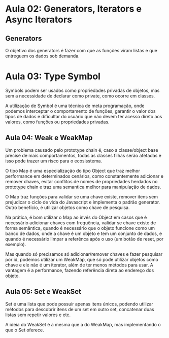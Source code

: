 # Aula 02: Generators, Iterators e Async Iterators

## Generators

O objetivo dos generators é fazer com que as funções viram listas e que entreguem os dados sob demanda.

# Aula 03: Type Symbol

Symbols podem ser usados como propriedades privadas de objetos, mas sem a necessidade de declarar como private, como ocorre em classes.

A utilização de Symbol é uma técnica de meta programação, onde podemos interceptar o comportamento de funções, garantir o valor dos tipos de dados e dificultar do usuário que não devem ter acesso direto aos valores, como funções ou propriedades privadas.

## Aula 04: Weak e WeakMap

Um problema causado pelo prototype chain é, caso a classe/object base precise de mais comportamentos, todas as classes filhas serão afetadas e isso pode trazer um risco para o ecosisstema.

O tipo Map é uma especialização do tipo Object que traz melhor performance em determinados cenários, como constantemente adicionar e remover chaves, evitar conflitos de nomes de propriedades herdados no prototype chain e traz uma semantica melhor para manipulação de dados.

O Map traz funções para validar se uma chave existe, remover itens sem prejudicar o ciclo de vida do Javascript e implementa o padrão generator. Outro benefício, é utilizar objetos como chave de pesquisa.

Na prática, é bom utilizar o Map ao invés do Object em casos que é necessário adicionar chaves com frequência, validar se chave existe de forma semântica, quando é necessário que o objeto funcione como um banco de dados, onde a chave é um objeto e tem um conjunto de dados, e quando é necessário limpar a referênca após o uso (um botão de reset, por exemplo).

Mas quando só precisamos só adicionar/remover chaves e fazer pesquisar por id, podemos utilizar um WeakMap, que só pode utilizar objetos como chave e ele não é um iterator, além de ter menos métodos para usar. A vantagem é a performance, fazendo referência direta ao endereço dos objeto.

## Aula 05: Set e WeakSet

Set é uma lista que pode possuir apenas itens únicos, podendo utilizar métodos para descobrir itens de um set em outro set, concatenar duas listas sem repetir valores e etc.

A ideia do WeakSet é a mesma que a do WeakMap, mas implementando o que o Set oferece.
